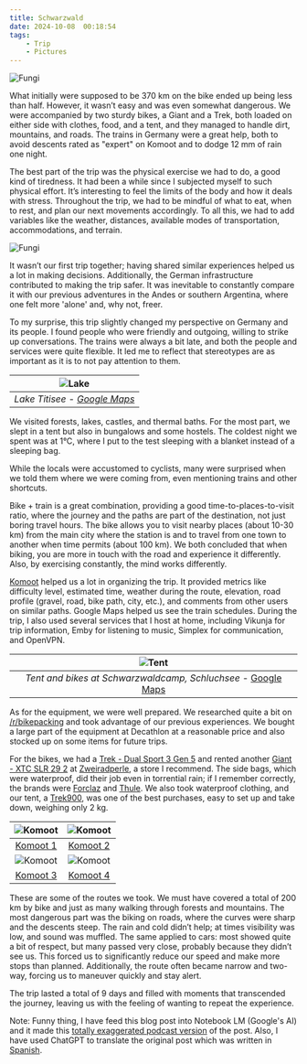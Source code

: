 ```yaml
---
title: Schwarzwald
date: 2024-10-08  00:18:54
tags:
    - Trip
    - Pictures
---
```

![Fungi](/images/posts/fungi.jpg)

What initially were supposed to be 370 km on the bike ended up being less than half. However, it wasn’t easy and was even somewhat dangerous. We were accompanied by two sturdy bikes, a Giant and a Trek, both loaded on either side with clothes, food, and a tent, and they managed to handle dirt, mountains, and roads. The trains in Germany were a great help, both to avoid descents rated as "expert" on Komoot and to dodge 12 mm of rain one night.

The best part of the trip was the physical exercise we had to do, a good kind of tiredness. It had been a while since I subjected myself to such physical effort. It’s interesting to feel the limits of the body and how it deals with stress. Throughout the trip, we had to be mindful of what to eat, when to rest, and plan our next movements accordingly. To all this, we had to add variables like the weather, distances, available modes of transportation, accommodations, and terrain.

![Fungi](/images/posts/mono.jpg)

It wasn’t our first trip together; having shared similar experiences helped us a lot in making decisions. Additionally, the German infrastructure contributed to making the trip safer. It was inevitable to constantly compare it with our previous adventures in the Andes or southern Argentina, where one felt more 'alone' and, why not, freer.

To my surprise, this trip slightly changed my perspective on Germany and its people. I found people who were friendly and outgoing, willing to strike up conversations. The trains were always a bit late, and both the people and services were quite flexible. It led me to reflect that stereotypes are as important as it is to not pay attention to them.

|![Lake](/images/posts/lake.jpg) |
|:--:| 
| *Lake Titisee - [Google Maps](https://maps.app.goo.gl/wzwSDvtHGsXYsRzX6)* |

We visited forests, lakes, castles, and thermal baths. For the most part, we slept in a tent but also in bungalows and some hostels. The coldest night we spent was at 1°C, where I put to the test sleeping with a blanket instead of a sleeping bag.

While the locals were accustomed to cyclists, many were surprised when we told them where we were coming from, even mentioning trains and other shortcuts.

Bike + train is a great combination, providing a good time-to-places-to-visit ratio, where the journey and the paths are part of the destination, not just boring travel hours. The bike allows you to visit nearby places (about 10-30 km) from the main city where the station is and to travel from one town to another when time permits (about 100 km). We both concluded that when biking, you are more in touch with the road and experience it differently. Also, by exercising constantly, the mind works differently.

[Komoot](www.komoot.com) helped us a lot in organizing the trip. It provided metrics like difficulty level, estimated time, weather during the route, elevation, road profile (gravel, road, bike path, city, etc.), and comments from other users on similar paths. Google Maps helped us see the train schedules. During the trip, I also used several services that I host at home, including Vikunja for trip information, Emby for listening to music, Simplex for communication, and OpenVPN.

|![Tent](/images/posts/tent.jpg) |
|:--:| 
| *Tent and bikes at Schwarzwaldcamp, Schluchsee* - [Google Maps](https://maps.app.goo.gl/98Lz5qJ6R1bqxjp4A) |

As for the equipment, we were well prepared. We researched quite a bit on [/r/bikepacking](https://www.reddit.com/r/bikepacking/) and took advantage of our previous experiences. We bought a large part of the equipment at Decathlon at a reasonable price and also stocked up on some items for future trips.

For the bikes, we had a [Trek - Dual Sport 3 Gen 5](https://www.trekbikes.com/us/en_US/bikes/hybrid-bikes/dual-sport-bikes/dual-sport/dual-sport-3-gen-5/p/36826/) and rented another [Giant - XTC SLR 29 2](https://www.giant-bicycles.com/us/xtc-slr-29-2-2021) at [Zweiradperle](https://zweiradperle.hamburg), a store I recommend. The side bags, which were waterproof, did their job even in torrential rain; if I remember correctly, the brands were [Forclaz](https://www.decathlon.com/collections/forclaz) and [Thule](https://www.thule.com/en-us/bike-packs-bags-and-racks/panniers-and-bike-bags/thule-shield-pannier-25l-_-3204209). We also took waterproof clothing, and our tent, a [Trek900](https://www.decathlon.es/es/p/tienda-de-campana-domo-2-personas-de-trekking-forclaz-trek900/_/R-p-301558), was one of the best purchases, easy to set up and take down, weighing only 2 kg.


| ![Komoot](/images/posts/kamoot1.png) | ![Komoot](/images/posts/kamoot2.png)|
|:--:|:--:|
| [Komoot 1](https://www.komoot.com/tour/1885819816) | [Komoot 2](https://www.komoot.com/tour/1882999499) |
| ![Komoot](/images/posts/kamoot3.png)|![Komoot](/images/posts/kamoot4.png)|
| [Komoot 3](https://www.komoot.com/tour/1884092227) | [Komoot 4](https://www.komoot.com/tour/1883087267) |

These are some of the routes we took. We must have covered a total of 200 km by bike and just as many walking through forests and mountains. The most dangerous part was the biking on roads, where the curves were sharp and the descents steep. The rain and cold didn’t help; at times visibility was low, and sound was muffled. The same applied to cars: most showed quite a bit of respect, but many passed very close, probably because they didn’t see us. This forced us to significantly reduce our speed and make more stops than planned. Additionally, the route often became narrow and two-way, forcing us to maneuver quickly and stay alert.

The trip lasted a total of 9 days and filled with moments that transcended the journey, leaving us with the feeling of wanting to repeat the experience.

Note: Funny thing, I have feed this blog post into Notebook LM (Google's AI) and it made this [totally exaggerated podcast version](/audio/podcast.wav) of the post. Also, I have used ChatGPT to translate the original post which was written in [Spanish](/es/posts/germnay_trip/).






